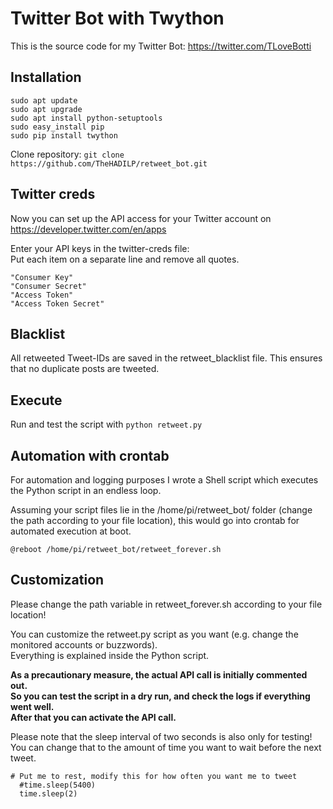 # Twitter Bot with Twython
This is the source code for my Twitter Bot: https://twitter.com/TLoveBotti

## Installation
```
sudo apt update
sudo apt upgrade
sudo apt install python-setuptools
sudo easy_install pip
sudo pip install twython
```
Clone repository:
```git clone https://github.com/TheHADILP/retweet_bot.git```

## Twitter creds
Now you can set up the API access for your Twitter account on https://developer.twitter.com/en/apps

Enter your API keys in the twitter-creds file:  
Put each item on a separate line and remove all quotes.
```
"Consumer Key"
"Consumer Secret"
"Access Token"
"Access Token Secret"
```

## Blacklist
All retweeted Tweet-IDs are saved in the retweet_blacklist file.
This ensures that no duplicate posts are tweeted.

## Execute
Run and test the script with
```python retweet.py```

## Automation with crontab
For automation and logging purposes I wrote a Shell script which executes the Python script in an endless loop.

Assuming your script files lie in the /home/pi/retweet_bot/ folder (change the path according to your file location),
this would go into crontab for automated execution at boot.

```@reboot /home/pi/retweet_bot/retweet_forever.sh```


## Customization
Please change the path variable in retweet_forever.sh according to your file location!

You can customize the retweet.py script as you want (e.g. change the monitored accounts or buzzwords).  
Everything is explained inside the Python script.

__As a precautionary measure, the actual API call is initially commented out.  
So you can test the script in a dry run, and check the logs if everything went well.  
After that you can activate the API call.__

Please note that the sleep interval of two seconds is also only for testing!  
You can change that to the amount of time you want to wait before the next tweet.
```
# Put me to rest, modify this for how often you want me to tweet
  #time.sleep(5400)
  time.sleep(2)
```
